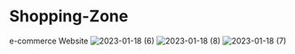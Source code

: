 # Shopping-Zone
e-commerce Website
![2023-01-18 (6)](https://user-images.githubusercontent.com/91486329/213166602-44263782-f9a2-4712-8259-7b19ce38c6e8.png)
![2023-01-18 (8)](https://user-images.githubusercontent.com/91486329/213166663-2f6dc52c-6714-4abb-8cfc-9459d15f355e.png)
![2023-01-18 (7)](https://user-images.githubusercontent.com/91486329/213166703-66e2f589-4904-4305-b26c-11346290181a.png)
